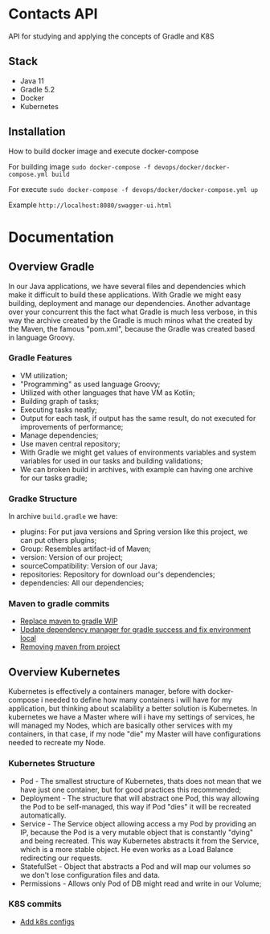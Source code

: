 
# Contacts API
API for studying and applying the concepts of Gradle and K8S
## Stack
 - Java 11
 - Gradle 5.2
 - Docker
 - Kubernetes

## Installation

How to build docker image and execute docker-compose

For building image
`sudo docker-compose -f devops/docker/docker-compose.yml build`

For execute
`sudo docker-compose -f devops/docker/docker-compose.yml up`

Example
`http://localhost:8080/swagger-ui.html`


# Documentation

## Overview Gradle
In our Java applications, we have several files and dependencies which make it difficult to build these applications. With Gradle we might easy building, deployment and manage our dependencies. Another advantage over your concurrent this the fact what Gradle is much less verbose, in this way the archive created by the Gradle is much minos what the created by the Maven, the famous "pom.xml", because the Gradle was created based in language Groovy.

### Gradle Features
- VM utilization;
- "Programming" as used language Groovy;
- Utilized with other languages that have VM as Kotlin;
- Building graph of tasks;
- Executing tasks neatly;
- Output for each task, if output has the same result, do not executed for improvements of performance;
- Manage dependencies;
- Use maven central repository;
- With Gradle we might get values of environments variables and system variables for used in our tasks and building validations;
- We can broken build in archives, with example can having one archive for our tasks gradle;

### Gradke Structure

In archive `build.gradle` we have:
- plugins: For put java versions and Spring version like this project, we can put others plugins;
- Group: Resembles artifact-id of Maven;
- version: Version of our project;
- sourceCompatibility: Version of our Java;
- repositories: Repository for download our's dependencies;
- dependencies: All our dependencies;

### Maven to gradle commits
- [Replace maven to gradle WIP](https://github.com/felipeconceicaolopes/contacts-api/commit/191277a191a2e6a2aa0cfdae6d21f49111d7eed2)
-  [Update dependency manager for gradle success and fix environment local](https://github.com/felipeconceicaolopes/contacts-api/commit/9fae3df431050e63c9c40ff655090828b6bdb35a)
- [Removing maven from project](https://github.com/felipeconceicaolopes/contacts-api/commit/42a4b40703370977afccc7aca7eb361dd2e88051)

## Overview Kubernetes
Kubernetes is effectively a containers manager, before with docker-compose i needed to define how many containers i will have for my application, but thinking about scalability a better solution is Kubernetes. 
In kubernetes we have a Master where will i have my settings of services, he will managed my Nodes, which are basically other services with my containers, in that case, if my node "die" my Master will have configurations needed to recreate my Node.

### Kubernetes Structure
- Pod - The smallest structure of Kubernetes, thats does not mean that we have just one container, but for good practices this recommended;
- Deployment - The structure that will abstract one Pod, this way allowing the Pod to be self-managed, this way if Pod "dies" it will be recreated automatically.
- Service - The Service object allowing access a my Pod by providing an IP, because the Pod is a very mutable object that is constantly "dying" and being recreated. This way Kubernetes abstracts it from the Service, which is a more stable object. He even works as a Load Balance redirecting our requests.
- StatefulSet - Object that abstracts a Pod and will map our volumes so we don't lose configuration files and data.
- Permissions - Allows only Pod of DB might read and write in our Volume;

### K8S commits
- [Add k8s configs](https://github.com/felipeconceicaolopes/contacts-api/commit/c24c5013db15e8e063bf2f86edbe0be248adcac6)